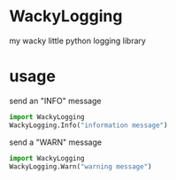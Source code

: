 # WackyLogging
my wacky little python logging library

# usage
send an "INFO" message
```py
import WackyLogging
WackyLogging.Info("information message")
```
send a "WARN" message
```py
import WackyLogging
WackyLogging.Warn("warning message")
```
